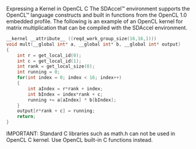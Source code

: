 Expressing a Kernel in OpenCL C
The SDAccel™ environment supports the OpenCL™ language constructs and built in functions
from the OpenCL 1.0 embedded profile. The following is an example of an OpenCL kernel for
matrix multiplication that can be compiled with the SDAccel environment.
```C
__kernel __attribute__ ((reqd_work_group_size(16,16,1)))
void mult(__global int* a, __global int* b, __global int* output)
{
	int r = get_local_id(0);
	int c = get_local_id(1);
	int rank = get_local_size(0);
	int running = 0;
	for(int index = 0; index < 16; index++)
	{
		int aIndex = r*rank + index;
		int bIndex = index*rank + c;
		running += a[aIndex] * b[bIndex];
	}
	output[r*rank + c] = running;
	return;
}
```

IMPORTANT: Standard C libraries such as math.h can not be used in OpenCL C kernel. Use OpenCL built-in
C functions instead.